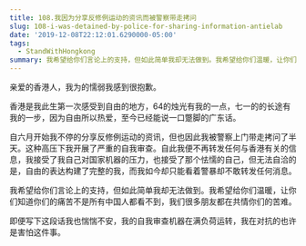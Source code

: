 ```yaml
---
title: 108.我因为分享反修例运动的资讯而被警察带走拷问
slug: 108-i-was-detained-by-police-for-sharing-information-antielab
date: '2019-12-08T22:12:01.6290000-05:00'
tags:
  - StandWithHongkong
summary: 我希望给你们言论上的支持，但如此简单我却无法做到。我希望给你们温暖，让你们知道你们的痛苦不是所有中国人都看不到，我们很多朋友都在共情你们的苦难。
---
```

亲爱的香港人，我为的懦弱我感到很抱歉。



香港是我此生第一次感受到自由的地方，64的烛光有我的一点，七一的的长途有我的一步，因为自由所以热爱，至今已经能说一口蹩脚的广东话。



自六月开始我不停的分享反修例运动的资讯，但也因此我被警察上门带走拷问了半天。这种高压下我开展了严重的自我审查。自此我便不再转发任何与香港有关的信息，我接受了我自己对国家机器的压力，也接受了那个怯懦的自己，但无法自洽的是，自由的表达构建了完整的我，而我如今却只能看着警暴却不敢转发任何消息。



我希望给你们言论上的支持，但如此简单我却无法做到。我希望给你们温暖，让你们知道你们的痛苦不是所有中国人都看不到，我们很多朋友都在共情你们的苦难。



即便写下这段话我也惴惴不安，我的自我审查机器在满负荷运转，我在对抗的也许是害怕这件事。
